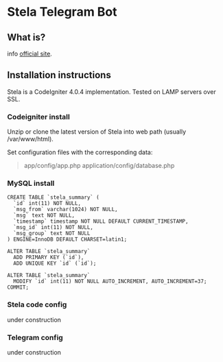 # Stela Telegram Bot

## What is?

info [official site](https://quedadasestelaresmadrid.com).

## Installation instructions
Stela is a CodeIgniter 4.0.4 implementation.
Tested on LAMP servers over SSL.


### Codeigniter install
Unzip or clone the latest version of Stela into web path (usually /var/www/html). 

Set configuration files with the corresponding data:
> app/config/app.php
> application/config/database.php

### MySQL install
```
CREATE TABLE `stela_summary` (
  `id` int(11) NOT NULL,
  `msg_from` varchar(1024) NOT NULL,
  `msg` text NOT NULL,
  `timestamp` timestamp NOT NULL DEFAULT CURRENT_TIMESTAMP,
  `msg_id` int(11) NOT NULL,
  `msg_group` text NOT NULL
) ENGINE=InnoDB DEFAULT CHARSET=latin1;

ALTER TABLE `stela_summary`
  ADD PRIMARY KEY (`id`),
  ADD UNIQUE KEY `id` (`id`);

ALTER TABLE `stela_summary`
  MODIFY `id` int(11) NOT NULL AUTO_INCREMENT, AUTO_INCREMENT=37;
COMMIT;
```
### Stela code config

under construction

### Telegram config

under construction





